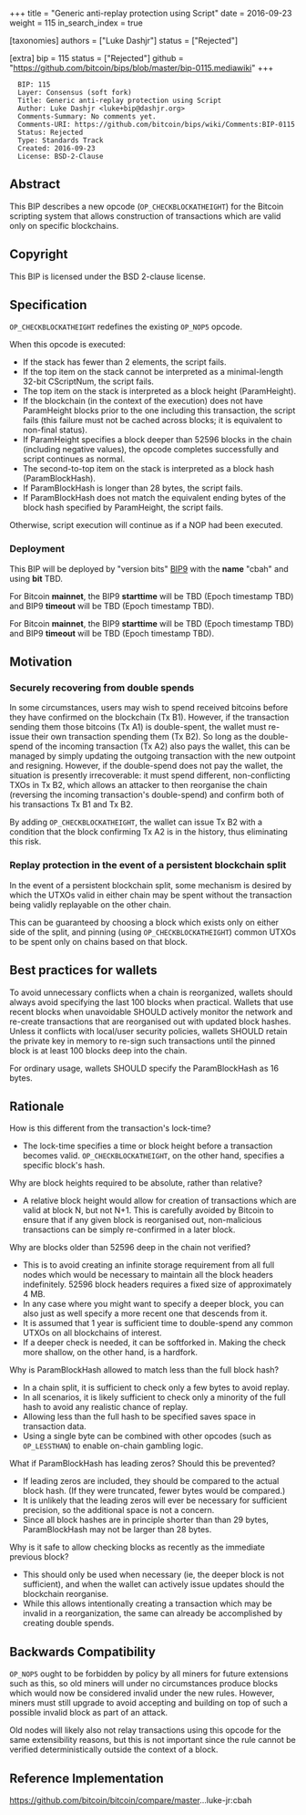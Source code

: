 +++
title = "Generic anti-replay protection using Script"
date = 2016-09-23
weight = 115
in_search_index = true

[taxonomies]
authors = ["Luke Dashjr"]
status = ["Rejected"]

[extra]
bip = 115
status = ["Rejected"]
github = "https://github.com/bitcoin/bips/blob/master/bip-0115.mediawiki"
+++

      BIP: 115
      Layer: Consensus (soft fork)
      Title: Generic anti-replay protection using Script
      Author: Luke Dashjr <luke+bip@dashjr.org>
      Comments-Summary: No comments yet.
      Comments-URI: https://github.com/bitcoin/bips/wiki/Comments:BIP-0115
      Status: Rejected
      Type: Standards Track
      Created: 2016-09-23
      License: BSD-2-Clause

## Abstract

This BIP describes a new opcode (`OP_CHECKBLOCKATHEIGHT`) for the
Bitcoin scripting system that allows construction of transactions which
are valid only on specific blockchains.

## Copyright

This BIP is licensed under the BSD 2-clause license.

## Specification

`OP_CHECKBLOCKATHEIGHT` redefines the existing `OP_NOP5` opcode.

When this opcode is executed:

- If the stack has fewer than 2 elements, the script fails.
- If the top item on the stack cannot be interpreted as a minimal-length
  32-bit CScriptNum, the script fails.
- The top item on the stack is interpreted as a block height
  (ParamHeight).
- If the blockchain (in the context of the execution) does not have
  ParamHeight blocks prior to the one including this transaction, the
  script fails (this failure must not be cached across blocks; it is
  equivalent to non-final status).
- If ParamHeight specifies a block deeper than 52596 blocks in the chain
  (including negative values), the opcode completes successfully and
  script continues as normal.
- The second-to-top item on the stack is interpreted as a block hash
  (ParamBlockHash).
- If ParamBlockHash is longer than 28 bytes, the script fails.
- If ParamBlockHash does not match the equivalent ending bytes of the
  block hash specified by ParamHeight, the script fails.

Otherwise, script execution will continue as if a NOP had been executed.

### Deployment

This BIP will be deployed by "version bits"
[BIP9](/9) with the **name** "cbah" and using
**bit** TBD.

For Bitcoin **mainnet**, the BIP9 **starttime** will be TBD (Epoch
timestamp TBD) and BIP9 **timeout** will be TBD (Epoch timestamp TBD).

For Bitcoin **mainnet**, the BIP9 **starttime** will be TBD (Epoch
timestamp TBD) and BIP9 **timeout** will be TBD (Epoch timestamp TBD).

## Motivation

### Securely recovering from double spends

In some circumstances, users may wish to spend received bitcoins before
they have confirmed on the blockchain (Tx B1). However, if the
transaction sending them those bitcoins (Tx A1) is double-spent, the
wallet must re-issue their own transaction spending them (Tx B2). So
long as the double-spend of the incoming transaction (Tx A2) also pays
the wallet, this can be managed by simply updating the outgoing
transaction with the new outpoint and resigning. However, if the
double-spend does not pay the wallet, the situation is presently
irrecoverable: it must spend different, non-conflicting TXOs in Tx B2,
which allows an attacker to then reorganise the chain (reversing the
incoming transaction's double-spend) and confirm both of his
transactions Tx B1 and Tx B2.

By adding `OP_CHECKBLOCKATHEIGHT`, the wallet can issue Tx B2 with a
condition that the block confirming Tx A2 is in the history, thus
eliminating this risk.

### Replay protection in the event of a persistent blockchain split

In the event of a persistent blockchain split, some mechanism is desired
by which the UTXOs valid in either chain may be spent without the
transaction being validly replayable on the other chain.

This can be guaranteed by choosing a block which exists only on either
side of the split, and pinning (using `OP_CHECKBLOCKATHEIGHT`) common
UTXOs to be spent only on chains based on that block.

## Best practices for wallets

To avoid unnecessary conflicts when a chain is reorganized, wallets
should always avoid specifying the last 100 blocks when practical.
Wallets that use recent blocks when unavoidable SHOULD actively monitor
the network and re-create transactions that are reorganised out with
updated block hashes. Unless it conflicts with local/user security
policies, wallets SHOULD retain the private key in memory to re-sign
such transactions until the pinned block is at least 100 blocks deep
into the chain.

For ordinary usage, wallets SHOULD specify the ParamBlockHash as 16
bytes.

## Rationale

How is this different from the transaction's lock-time?

- The lock-time specifies a time or block height before a transaction
  becomes valid. `OP_CHECKBLOCKATHEIGHT`, on the other hand, specifies a
  specific block's hash.

Why are block heights required to be absolute, rather than relative?

- A relative block height would allow for creation of transactions which
  are valid at block N, but not N+1. This is carefully avoided by
  Bitcoin to ensure that if any given block is reorganised out,
  non-malicious transactions can be simply re-confirmed in a later
  block.

Why are blocks older than 52596 deep in the chain not verified?

- This is to avoid creating an infinite storage requirement from all
  full nodes which would be necessary to maintain all the block headers
  indefinitely. 52596 block headers requires a fixed size of
  approximately 4 MB.
- In any case where you might want to specify a deeper block, you can
  also just as well specify a more recent one that descends from it.
- It is assumed that 1 year is sufficient time to double-spend any
  common UTXOs on all blockchains of interest.
- If a deeper check is needed, it can be softforked in. Making the check
  more shallow, on the other hand, is a hardfork.

Why is ParamBlockHash allowed to match less than the full block hash?

- In a chain split, it is sufficient to check only a few bytes to avoid
  replay.
- In all scenarios, it is likely sufficient to check only a minority of
  the full hash to avoid any realistic chance of replay.
- Allowing less than the full hash to be specified saves space in
  transaction data.
- Using a single byte can be combined with other opcodes (such as
  `OP_LESSTHAN`) to enable on-chain gambling logic.

What if ParamBlockHash has leading zeros? Should this be prevented?

- If leading zeros are included, they should be compared to the actual
  block hash. (If they were truncated, fewer bytes would be compared.)
- It is unlikely that the leading zeros will ever be necessary for
  sufficient precision, so the additional space is not a concern.
- Since all block hashes are in principle shorter than than 29 bytes,
  ParamBlockHash may not be larger than 28 bytes.

Why is it safe to allow checking blocks as recently as the immediate
previous block?

- This should only be used when necessary (ie, the deeper block is not
  sufficient), and when the wallet can actively issue updates should the
  blockchain reorganise.
- While this allows intentionally creating a transaction which may be
  invalid in a reorganization, the same can already be accomplished by
  creating double spends.

## Backwards Compatibility

`OP_NOP5` ought to be forbidden by policy by all miners for future
extensions such as this, so old miners will under no circumstances
produce blocks which would now be considered invalid under the new
rules. However, miners must still upgrade to avoid accepting and
building on top of such a possible invalid block as part of an attack.

Old nodes will likely also not relay transactions using this opcode for
the same extensibility reasons, but this is not important since the rule
cannot be verified deterministically outside the context of a block.

## Reference Implementation

<https://github.com/bitcoin/bitcoin/compare/master>...luke-jr:cbah
